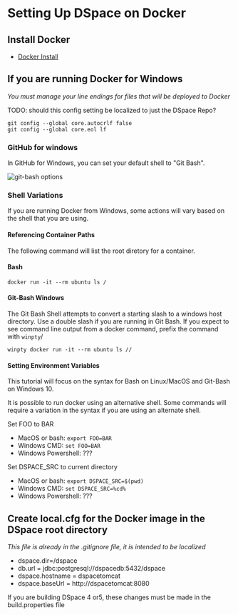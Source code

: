 # Setting Up DSpace on Docker

## Install Docker
- [Docker Install](https://docs.docker.com/install/)

## If you are running Docker for Windows
_You must manage your line endings for files that will be deployed to Docker_

TODO: should this config setting be localized to just the DSpace Repo?

```
git config --global core.autocrlf false
git config --global core.eol lf
```

### GitHub for windows
In GitHub for Windows, you can set your default shell to "Git Bash".

![git-bash options](git-bash.png)


### Shell Variations
If you are running Docker from Windows, some actions will vary based on the shell that you are using.

#### Referencing Container Paths
The following command will list the root diretory for a container.

#### Bash
```
docker run -it --rm ubuntu ls /
```

#### Git-Bash Windows

The Git Bash Shell attempts to convert a starting slash to a windows host directory.  Use a double slash if you are running in Git Bash.  If you expect to see command line output from a docker command, prefix the command with `winpty`/

```
winpty docker run -it --rm ubuntu ls //
```

#### Setting Environment Variables
This tutorial will focus on the syntax for Bash on Linux/MacOS and Git-Bash on Windows 10.

It is possible to run docker using an alternative shell.  Some commands will require a variation in the syntax if you are using an alternate shell.

Set FOO to BAR
- MacOS or bash: `export FOO=BAR`
- Windows CMD: `set FOO=BAR`
- Windows Powershell: ???

Set DSPACE_SRC to current directory
- MacOS or bash: `export DSPACE_SRC=$(pwd)`
- Windows CMD: `set DSPACE_SRC=%cd%`
- Windows Powershell: ???

## Create local.cfg for the Docker image in the DSpace root directory
_This file is already in the .gitignore file, it is intended to be localized_

- dspace.dir=/dspace
- db.url = jdbc:postgresql://dspacedb:5432/dspace
- dspace.hostname = dspacetomcat
- dspace.baseUrl = http://dspacetomcat:8080

If you are building DSpace 4 or5, these changes must be made in the build.properties file
